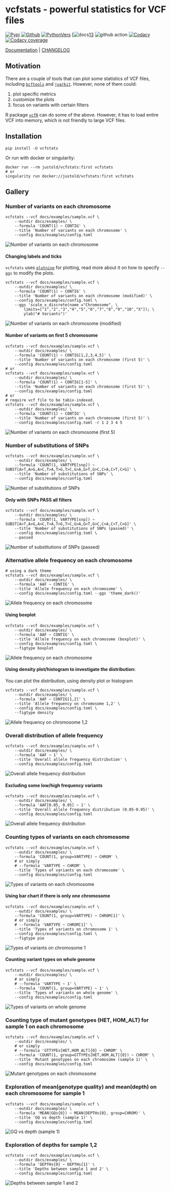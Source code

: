 # vcfstats - powerful statistics for VCF files

[![Pypi][1]][2] [![Github][3]][4] [![PythonVers][5]][2] [![docs][6][13] ![github action][7] [![Codacy][9]][10] [![Codacy coverage][11]][10]

[Documentation][13] | [CHANGELOG][12]

## Motivation
There are a couple of tools that can plot some statistics of VCF files, including [`bcftools`][14] and [`jvarkit`][15]. However, none of them could:
1. plot specific metrics
2. customize the plots
3. focus on variants with certain filters

R package [`vcfR`][19] can do some of the above. However, it has to load entire VCF into memory, which is not friendly to large VCF files.

## Installation
```shell
pip install -U vcfstats
```

Or run with docker or singularity:
```shell
docker run --rm justold/vcfstats:first vcfstats
# or
singularity run docker://justold/vcfstats:first vcfstats
```

## Gallery

### Number of variants on each chromosome

```shell
vcfstats --vcf docs/examples/sample.vcf \
	--outdir docs/examples/ \
	--formula 'COUNT(1) ~ CONTIG' \
	--title 'Number of variants on each chromosome' \
	--config docs/examples/config.toml
```

![Number of variants on each chromosome](docs/examples/number-of-variants-on-each-chromosome.col.png)

#### Changing labels and ticks

`vcfstats` uses [`plotnine`][17] for plotting, read more about it on how to specify `--ggs` to modify the plots.

```shell
vcfstats --vcf docs/examples/sample.vcf \
	--outdir docs/examples/ \
	--formula 'COUNT(1) ~ CONTIG' \
	--title 'Number of variants on each chromosome (modified)' \
	--config docs/examples/config.toml \
	--ggs 'scale_x_discrete(name ="Chromosome", \
		limits=["1","2","3","4","5","6","7","8","9","10","X"]); \
		ylab("# Variants")'
```

![Number of variants on each chromosome (modified)](docs/examples/number-of-variants-on-each-chromosome-modified.col.png)

#### Number of variants on first 5 chromosome

```shell
vcfstats --vcf docs/examples/sample.vcf \
	--outdir docs/examples/ \
	--formula 'COUNT(1) ~ CONTIG[1,2,3,4,5]' \
	--title 'Number of variants on each chromosome (first 5)' \
	--config docs/examples/config.toml
# or
vcfstats --vcf docs/examples/sample.vcf \
	--outdir docs/examples/ \
	--formula 'COUNT(1) ~ CONTIG[1-5]' \
	--title 'Number of variants on each chromosome (first 5)' \
	--config docs/examples/config.toml
# or
# require vcf file to be tabix-indexed.
vcfstats --vcf docs/examples/sample.vcf \
	--outdir docs/examples/ \
	--formula 'COUNT(1) ~ CONTIG' \
	--title 'Number of variants on each chromosome (first 5)' \
	--config docs/examples/config.toml -r 1 2 3 4 5
```

![Number of variants on each chromosome (first 5)](docs/examples/number-of-variants-on-each-chromosome-first-5.col.png)

### Number of substitutions of SNPs
```shell
vcfstats --vcf docs/examples/sample.vcf \
	--outdir docs/examples/ \
	--formula 'COUNT(1, VARTYPE[snp]) ~ SUBST[A>T,A>G,A>C,T>A,T>G,T>C,G>A,G>T,G>C,C>A,C>T,C>G]' \
	--title 'Number of substitutions of SNPs' \
	--config docs/examples/config.toml
```
![Number of substitutions of SNPs](docs/examples/number-of-substitutions-of-snps.col.png)

#### Only with SNPs PASS all filters

```shell
vcfstats --vcf docs/examples/sample.vcf \
	--outdir docs/examples/ \
	--formula 'COUNT(1, VARTYPE[snp]) ~ SUBST[A>T,A>G,A>C,T>A,T>G,T>C,G>A,G>T,G>C,C>A,C>T,C>G]' \
	--title 'Number of substitutions of SNPs (passed)' \
	--config docs/examples/config.toml \
	--passed
```

![Number of substitutions of SNPs (passed)](docs/examples/number-of-substitutions-of-snps-passed.col.png)

### Alternative allele frequency on each chromosome
```shell
# using a dark theme
vcfstats --vcf docs/examples/sample.vcf \
	--outdir docs/examples/ \
	--formula 'AAF ~ CONTIG' \
	--title 'Allele frequency on each chromosome' \
	--config docs/examples/config.toml --ggs 'theme_dark()'
```

![Allele frequency on each chromosome](docs/examples/allele-frequency-on-each-chromosome.violin.png)

#### Using boxplot
```shell
vcfstats --vcf docs/examples/sample.vcf \
	--outdir docs/examples/ \
	--formula 'AAF ~ CONTIG' \
	--title 'Allele frequency on each chromosome (boxplot)' \
	--config docs/examples/config.toml \
	--figtype boxplot
```

![Allele frequency on each chromosome](docs/examples/allele-frequency-on-each-chromosome.boxplot.png)

#### Using density plot/histogram to investigate the distribution:
You can plot the distribution, using density plot or histogram
```shell
vcfstats --vcf docs/examples/sample.vcf \
	--outdir docs/examples/ \
	--formula 'AAF ~ CONTIG[1,2]' \
	--title 'Allele frequency on chromosome 1,2' \
	--config docs/examples/config.toml \
	--figtype density
```
![Allele frequency on chromosome 1,2](docs/examples/allele-frequency-on-chromosome-1-2.density.png)

### Overall distribution of allele frequency
```shell
vcfstats --vcf docs/examples/sample.vcf \
	--outdir docs/examples/ \
	--formula 'AAF ~ 1' \
	--title 'Overall allele frequency distribution' \
	--config docs/examples/config.toml
```
![Overall allele frequency distribution](docs/examples/overall-allele-frequency-distribution.histogram.png)

#### Excluding some low/high frequency variants
```shell
vcfstats --vcf docs/examples/sample.vcf \
	--outdir docs/examples/ \
	--formula 'AAF[0.05, 0.95] ~ 1' \
	--title 'Overall allele frequency distribution (0.05-0.95)' \
	--config docs/examples/config.toml
```
![Overall allele frequency distribution](docs/examples/overall-allele-frequency-distribution-0-05-0-95.histogram.png)

### Counting types of variants on each chromosome
```shell
vcfstats --vcf docs/examples/sample.vcf \
	--outdir docs/examples/ \
	--formula 'COUNT(1, group=VARTYPE) ~ CHROM' \
	# or simply
	# --formula 'VARTYPE ~ CHROM' \
	--title 'Types of variants on each chromosome' \
	--config docs/examples/config.toml
```

![Types of variants on each chromosome](docs/examples/types-of-variants-on-each-chromosome.col.png)

#### Using bar chart if there is only one chromosome
```shell
vcfstats --vcf docs/examples/sample.vcf \
	--outdir docs/examples/ \
	--formula 'COUNT(1, group=VARTYPE) ~ CHROM[1]' \
	# or simply
	# --formula 'VARTYPE ~ CHROM[1]' \
	--title 'Types of variants on chromosome 1' \
	--config docs/examples/config.toml \
	--figtype pie
```
![Types of variants on chromosome 1](docs/examples/types-of-variants-on-chromosome-1.pie.png)

#### Counting variant types on whole genome
```shell
vcfstats --vcf docs/examples/sample.vcf \
	--outdir docs/examples/ \
	# or simply
	# --formula 'VARTYPE ~ 1' \
	--formula 'COUNT(1, group=VARTYPE) ~ 1' \
	--title 'Types of variants on whole genome' \
	--config docs/examples/config.toml
```
![Types of variants on whole genome](docs/examples/types-of-variants-on-whole-genome.col.png)

### Counting type of mutant genotypes (HET, HOM_ALT) for sample 1 on each chromosome
```shell
vcfstats --vcf docs/examples/sample.vcf \
	--outdir docs/examples/ \
	# or simply
	# --formula 'GTTYPEs[HET,HOM_ALT]{0} ~ CHROM' \
	--formula 'COUNT(1, group=GTTYPEs[HET,HOM_ALT]{0}) ~ CHROM' \
	--title 'Mutant genotypes on each chromosome (sample 1)' \
	--config docs/examples/config.toml
```

![Mutant genotypes on each chromosome](docs/examples/mutant-genotypes-on-each-chromosome-sample-1.col.png)


### Exploration of mean(genotype quality) and mean(depth) on each chromosome for sample 1
```shell
vcfstats --vcf docs/examples/sample.vcf \
	--outdir docs/examples/ \
	--formula 'MEAN(GQs{0}) ~ MEAN(DEPTHs{0}, group=CHROM)' \
	--title 'GQ vs depth (sample 1)' \
	--config docs/examples/config.toml
```
![GQ vs depth (sample 1)](docs/examples/gq-vs-depth-sample-1.scatter.png)

### Exploration of depths for sample 1,2
```shell
vcfstats --vcf docs/examples/sample.vcf \
	--outdir docs/examples/ \
	--formula 'DEPTHs{0} ~ DEPTHs{1}' \
	--title 'Depths between sample 1 and 2' \
	--config docs/examples/config.toml
```
![Depths between sample 1 and 2](docs/examples/depths-between-sample-1-and-2.scatter.png)

[1]: https://img.shields.io/pypi/v/vcfstats?style=flat-square
[2]: https://pypi.org/project/vcfstats/
[3]: https://img.shields.io/github/v/tag/pwwang/vcfstats?style=flat-square
[4]: https://github.com/pwwang/vcfstats
[5]: https://img.shields.io/pypi/pyversions/vcfstats?style=flat-square
[6]: https://img.shields.io/github/workflow/status/pwwang/vcfstats/Build%20Docs?label=docs&style=flat-square
[7]: https://img.shields.io/github/workflow/status/pwwang/vcfstats/Build%20and%20Deploy?style=flat-square
[8]: https://travis-ci.org/pwwang/vcfstats
[9]: https://img.shields.io/codacy/grade/c8c8bfa8c5e9443bbf268a0a7c6f206d?style=flat-square
[10]: https://app.codacy.com/gh/pwwang/vcfstats/
[11]: https://img.shields.io/codacy/coverage/c8c8bfa8c5e9443bbf268a0a7c6f206d?style=flat-square
[12]: https://pwwang.github.io/vcfstats/CHANGELOG/
[13]: https://pwwang.github.io/vcfstats/
[14]: https://samtools.github.io/bcftools/bcftools.html#stats
[15]: http://lindenb.github.io/jvarkit/VcfStatsJfx.html
[16]: https://www.r-project.org/
[17]: https://plotnine.readthedocs.io/en/stable/
[18]: https://cran.r-project.org/web/packages/ggrepel/vignettes/ggrepel.html
[19]: https://knausb.github.io/vcfR_documentation/visualization_1.html
